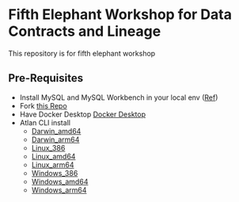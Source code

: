 # Fifth Elephant Workshop for Data Contracts and Lineage
This repository is for fifth elephant workshop

## Pre-Requisites
* Install MySQL and MySQL Workbench in your local env ([Ref](https://dev.mysql.com/downloads/mysql/))
* Fork [this Repo](https://github.com/bichitra95/fe-contracts-lineage-workshop)
* Have Docker Desktop [Docker Desktop](https://www.docker.com/products/docker-desktop/)
* Atlan CLI install
  * [Darwin_amd64](https://atlan-public.s3.eu-west-1.amazonaws.com/atlan/atlan-cli/v0.1.3-beta/atlan_Darwin_amd64.tar.gz)
  * [Darwin_arm64](https://atlan-public.s3.eu-west-1.amazonaws.com/atlan/atlan-cli/v0.1.3-beta/atlan_Darwin_arm64.tar.gz)
  * [Linux_386](https://atlan-public.s3.eu-west-1.amazonaws.com/atlan/atlan-cli/v0.1.3-beta/atlan_Linux_386.tar.gz)
  * [Linux_amd64](https://atlan-public.s3.eu-west-1.amazonaws.com/atlan/atlan-cli/v0.1.3-beta/atlan_Linux_amd64.tar.gz)
  * [Linux_arm64](https://atlan-public.s3.eu-west-1.amazonaws.com/atlan/atlan-cli/v0.1.3-beta/atlan_Linux_arm64.tar.gz)
  * [Windows_386](https://atlan-public.s3.eu-west-1.amazonaws.com/atlan/atlan-cli/v0.1.3-beta/atlan_Windows_386.zip)
  * [Windows_amd64](https://atlan-public.s3.eu-west-1.amazonaws.com/atlan/atlan-cli/v0.1.3-beta/atlan_Windows_amd64.zip)
  * [Windows_arm64](https://atlan-public.s3.eu-west-1.amazonaws.com/atlan/atlan-cli/v0.1.3-beta/atlan_Windows_arm64.zip)

